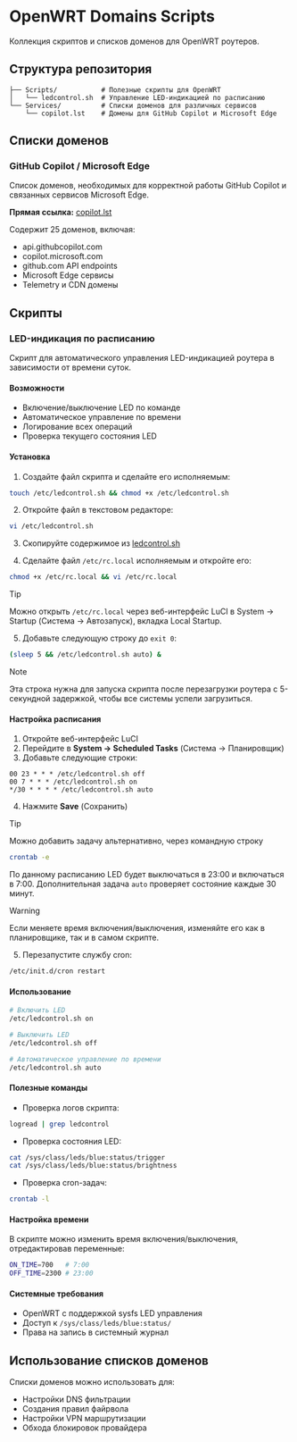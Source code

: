 # OpenWRT Domains Scripts

Коллекция скриптов и списков доменов для OpenWRT роутеров.

## Структура репозитория

```
├── Scripts/           # Полезные скрипты для OpenWRT
│   └── ledcontrol.sh  # Управление LED-индикацией по расписанию
└── Services/          # Списки доменов для различных сервисов
    └── copilot.lst    # Домены для GitHub Copilot и Microsoft Edge
```

## Списки доменов

### GitHub Copilot / Microsoft Edge

Список доменов, необходимых для корректной работы GitHub Copilot и связанных сервисов Microsoft Edge.

**Прямая ссылка:** [copilot.lst](https://raw.githubusercontent.com/NikkyFreaky/OpenWRT_domains_scripts/refs/heads/main/Services/copilot.lst)

Содержит 25 доменов, включая:
- api.githubcopilot.com
- copilot.microsoft.com  
- github.com API endpoints
- Microsoft Edge сервисы
- Telemetry и CDN домены

## Скрипты

### LED-индикация по расписанию

Скрипт для автоматического управления LED-индикацией роутера в зависимости от времени суток.

#### Возможности
- Включение/выключение LED по команде
- Автоматическое управление по времени
- Логирование всех операций
- Проверка текущего состояния LED

#### Установка

1. Создайте файл скрипта и сделайте его исполняемым:
```bash
touch /etc/ledcontrol.sh && chmod +x /etc/ledcontrol.sh
```

2. Откройте файл в текстовом редакторе:
```bash
vi /etc/ledcontrol.sh
```

3. Скопируйте содержимое из [ledcontrol.sh](https://raw.githubusercontent.com/NikkyFreaky/OpenWRT_domains_scripts/refs/heads/main/Scripts/ledcontrol.sh)

4. Сделайте файл `/etc/rc.local` исполняемым и откройте его:
```bash
chmod +x /etc/rc.local && vi /etc/rc.local
```

> [!TIP]  
> Можно открыть `/etc/rc.local` через веб-интерфейс LuCI в System → Startup (Система → Автозапуск), вкладка Local Startup.

5. Добавьте следующую строку до `exit 0`:
```bash
(sleep 5 && /etc/ledcontrol.sh auto) &
```

> [!NOTE]  
> Эта строка нужна для запуска скрипта после перезагрузки роутера с 5-секундной задержкой, чтобы все системы успели загрузиться.

#### Настройка расписания

1. Откройте веб-интерфейс LuCI
2. Перейдите в **System → Scheduled Tasks** (Система → Планировщик)
3. Добавьте следующие строки:
```cron
00 23 * * * /etc/ledcontrol.sh off
00 7 * * * /etc/ledcontrol.sh on
*/30 * * * * /etc/ledcontrol.sh auto
```
4. Нажмите **Save** (Сохранить)

> [!TIP]  
> Можно добавить задачу альтернативно, через командную строку
> ```bash
> crontab -e
> ```

По данному расписанию LED будет выключаться в 23:00 и включаться в 7:00. Дополнительная задача `auto` проверяет состояние каждые 30 минут.

> [!WARNING]
> Если меняете время включения/выключения, изменяйте его как в планировщике, так и в самом скрипте.

5. Перезапустите службу cron:
```bash
/etc/init.d/cron restart
```

#### Использование

```bash
# Включить LED
/etc/ledcontrol.sh on

# Выключить LED
/etc/ledcontrol.sh off

# Автоматическое управление по времени
/etc/ledcontrol.sh auto
```

#### Полезные команды

- Проверка логов скрипта:
```bash
logread | grep ledcontrol
```

- Проверка состояния LED:
```bash
cat /sys/class/leds/blue:status/trigger
cat /sys/class/leds/blue:status/brightness
```

- Проверка cron-задач:
```bash
crontab -l
```

#### Настройка времени

В скрипте можно изменить время включения/выключения, отредактировав переменные:
```bash
ON_TIME=700   # 7:00
OFF_TIME=2300 # 23:00
```

#### Системные требования

- OpenWRT с поддержкой sysfs LED управления
- Доступ к `/sys/class/leds/blue:status/`
- Права на запись в системный журнал

## Использование списков доменов

Списки доменов можно использовать для:
- Настройки DNS фильтрации
- Создания правил файрвола
- Настройки VPN маршрутизации
- Обхода блокировок провайдера

